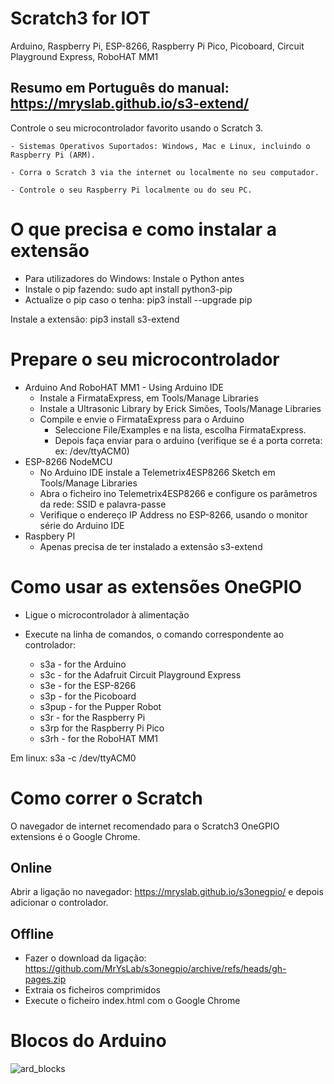 # Scratch3 for IOT

Arduino, Raspberry Pi, ESP-8266, Raspberry Pi Pico,
Picoboard, Circuit Playground Express,
RoboHAT MM1

## Resumo em Português do manual: https://mryslab.github.io/s3-extend/

Controle o seu microcontrolador favorito usando o Scratch 3.


    - Sistemas Operativos Suportados: Windows, Mac e Linux, incluindo o Raspberry Pi (ARM).

    - Corra o Scratch 3 via the internet ou localmente no seu computador.

    - Controle o seu Raspberry Pi localmente ou do seu PC.


# O que precisa e como instalar a extensão

- Para utilizadores do Windows: Instale o Python antes
- Instale o pip fazendo: sudo apt install python3-pip
- Actualize o pip caso o tenha: pip3 install --upgrade pip

Instale a extensão: pip3 install s3-extend

# Prepare o seu microcontrolador
- Arduino And RoboHAT MM1 - Using Arduino IDE
    - Instale a FirmataExpress, em Tools/Manage Libraries
    - Instale a Ultrasonic Library by Erick Simões, Tools/Manage Libraries
    - Compile e envie o FirmataExpress para o Arduino
        - Seleccione File/Examples e na lista, escolha FirmataExpress.
        - Depois faça enviar para o arduino (verifique se é a porta correta: ex: /dev/ttyACM0)
- ESP-8266 NodeMCU
    - No Arduino IDE instale a Telemetrix4ESP8266 Sketch em Tools/Manage Libraries
    - Abra o ficheiro ino Telemetrix4ESP8266 e configure os parâmetros da rede: SSID e palavra-passe
    - Verifique o endereço IP Address no ESP-8266, usando o monitor série do Arduino IDE
- Raspbery PI
    - Apenas precisa de ter instalado a extensão s3-extend

# Como usar as extensões OneGPIO

- Ligue o microcontrolador à alimentação

- Execute na linha de comandos, o comando correspondente ao controlador:
    - s3a - for the Arduino
    - s3c - for the Adafruit Circuit Playground Express
    - s3e - for the ESP-8266
    - s3p - for the Picoboard
    - s3pup - for the Pupper Robot
    - s3r - for the Raspberry Pi
    - s3rp for the Raspberry Pi Pico
    - s3rh - for the RoboHAT MM1
    
Em linux: s3a -c /dev/ttyACM0

# Como correr o Scratch
O navegador de internet recomendado para o Scratch3 OneGPIO extensions é o Google Chrome.

## Online
Abrir a ligação no navegador: https://mryslab.github.io/s3onegpio/ e depois adicionar o controlador.

## Offline
- Fazer o download da ligação: https://github.com/MrYsLab/s3onegpio/archive/refs/heads/gh-pages.zip
- Extraia os ficheiros comprimidos
- Execute o ficheiro index.html com o Google Chrome 

# Blocos do Arduino
![ard_blocks](https://user-images.githubusercontent.com/43177468/218227542-da131d73-b084-4b05-a88a-836a34cd883c.png)
